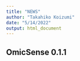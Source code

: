 ```yaml
---
title: "NEWS"
author: "Takahiko Koizumi"
date: "5/14/2022"
output: html_document
---
```


## OmicSense 0.1.1


